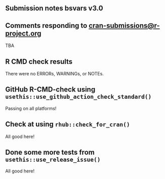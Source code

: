 ## Submission notes bsvars v3.0

## Comments responding to cran-submissions@r-project.org

TBA

## R CMD check results

There were no ERRORs, WARNINGs, or NOTEs.

## GitHub R-CMD-check using `usethis::use_github_action_check_standard()`

Passing on all platforms!

## Check at using `rhub::check_for_cran()`

All good here!

## Done some more tests from `usethis::use_release_issue()`

All good here!